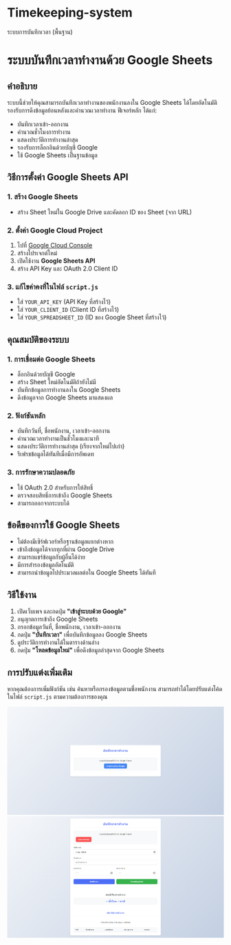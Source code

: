 # Timekeeping-system
ระบบการบันทึกเวลา (พื้นฐาน)

# ระบบบันทึกเวลาทำงานด้วย Google Sheets

## คำอธิบาย
ระบบนี้ช่วยให้คุณสามารถบันทึกเวลาทำงานของพนักงานลงใน Google Sheets ได้โดยอัตโนมัติ รองรับการดึงข้อมูลย้อนหลังและคำนวณเวลาทำงาน ฟีเจอร์หลัก ได้แก่:
- บันทึกเวลาเข้า-ออกงาน
- คำนวณชั่วโมงการทำงาน
- แสดงประวัติการทำงานล่าสุด
- รองรับการล็อกอินด้วยบัญชี Google
- ใช้ Google Sheets เป็นฐานข้อมูล

## วิธีการตั้งค่า Google Sheets API
### 1. สร้าง Google Sheets
- สร้าง Sheet ใหม่ใน Google Drive และคัดลอก ID ของ Sheet (จาก URL)

### 2. ตั้งค่า Google Cloud Project
1. ไปที่ [Google Cloud Console](https://console.cloud.google.com/)
2. สร้างโปรเจกต์ใหม่
3. เปิดใช้งาน **Google Sheets API**
4. สร้าง API Key และ OAuth 2.0 Client ID

### 3. แก้ไขค่าคงที่ในไฟล์ `script.js`
- ใส่ `YOUR_API_KEY` (API Key ที่สร้างไว้)
- ใส่ `YOUR_CLIENT_ID` (Client ID ที่สร้างไว้)
- ใส่ `YOUR_SPREADSHEET_ID` (ID ของ Google Sheet ที่สร้างไว้)

## คุณสมบัติของระบบ
### 1. การเชื่อมต่อ Google Sheets
- ล็อกอินด้วยบัญชี Google
- สร้าง Sheet ใหม่อัตโนมัติถ้ายังไม่มี
- บันทึกข้อมูลการทำงานลงใน Google Sheets
- ดึงข้อมูลจาก Google Sheets มาแสดงผล

### 2. ฟังก์ชันหลัก
- บันทึกวันที่, ชื่อพนักงาน, เวลาเข้า-ออกงาน
- คำนวณเวลาทำงานเป็นชั่วโมงและนาที
- แสดงประวัติการทำงานล่าสุด (เรียงจากใหม่ไปเก่า)
- รีเฟรชข้อมูลได้ทันทีเมื่อมีการอัพเดท

### 3. การรักษาความปลอดภัย
- ใช้ OAuth 2.0 สำหรับการให้สิทธิ์
- ตรวจสอบสิทธิ์การเข้าถึง Google Sheets
- สามารถออกจากระบบได้

## ข้อดีของการใช้ Google Sheets
- ไม่ต้องมีเซิร์ฟเวอร์หรือฐานข้อมูลแยกต่างหาก
- เข้าถึงข้อมูลได้จากทุกที่ผ่าน Google Drive
- สามารถแชร์ข้อมูลกับผู้อื่นได้ง่าย
- มีการสำรองข้อมูลอัตโนมัติ
- สามารถนำข้อมูลไปประมวลผลต่อใน Google Sheets ได้ทันที

## วิธีใช้งาน
1. เปิดเว็บเพจ และกดปุ่ม **"เข้าสู่ระบบด้วย Google"**
2. อนุญาตการเข้าถึง Google Sheets
3. กรอกข้อมูลวันที่, ชื่อพนักงาน, เวลาเข้า-ออกงาน
4. กดปุ่ม **"บันทึกเวลา"** เพื่อบันทึกข้อมูลลง Google Sheets
5. ดูประวัติการทำงานได้ในตารางด้านล่าง
6. กดปุ่ม **"โหลดข้อมูลใหม่"** เพื่อดึงข้อมูลล่าสุดจาก Google Sheets


## การปรับแต่งเพิ่มเติม
หากคุณต้องการเพิ่มฟังก์ชัน เช่น ค้นหาหรือกรองข้อมูลตามชื่อพนักงาน สามารถทำได้โดยปรับแต่งโค้ดในไฟล์ `script.js` ตามความต้องการของคุณ

![Screenshot](screencapture-work-pltrue-pages-dev-2025-04-02-22_03_22.png)
![Screenshot](screencapture-work-pltrue-pages-dev-2025-04-02-22_04_53.png)



